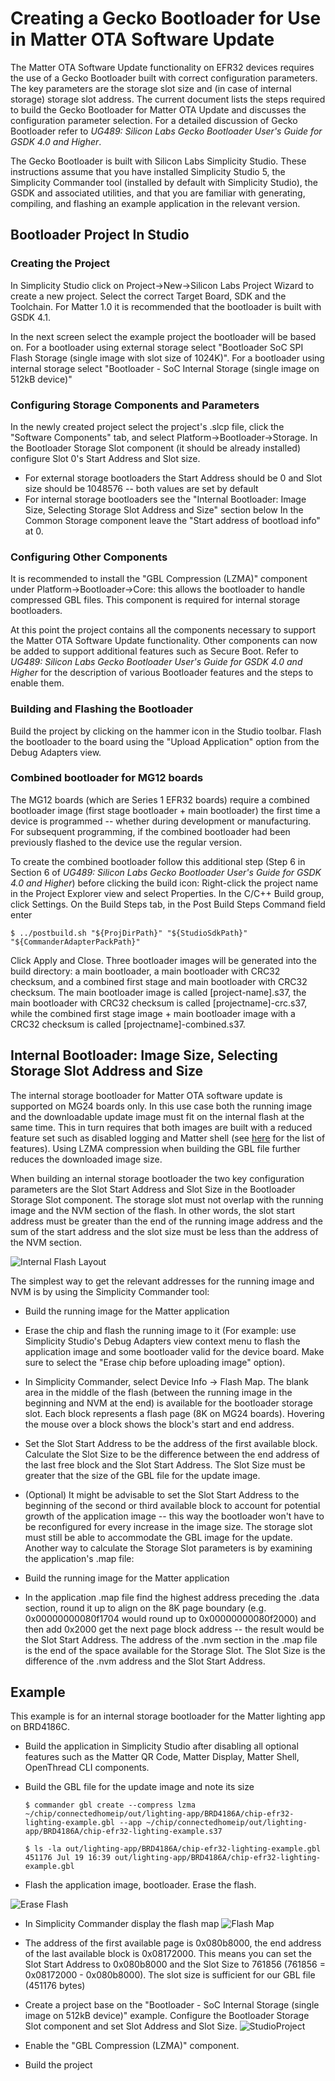 # Creating a Gecko Bootloader for Use in Matter OTA Software Update 


The Matter OTA Software Update functionality on EFR32 devices requires the use
of a Gecko Bootloader built with correct configuration parameters. The key
parameters are the storage slot size and (in case of internal storage) storage
slot address. The current document lists the steps required to build the Gecko
Bootloader for Matter OTA Update and discusses the configuration parameter
selection. For a detailed discussion of Gecko Bootloader refer to _UG489:
Silicon Labs Gecko Bootloader User's Guide for GSDK 4.0 and Higher_.

The Gecko Bootloader is built with Silicon Labs Simplicity Studio. These
instructions assume that you have installed Simplicity Studio 5, the Simplicity
Commander tool (installed by default with Simplicity Studio), the GSDK and
associated utilities, and that you are familiar with generating, compiling, and
flashing an example application in the relevant version.

## Bootloader Project In Studio

### Creating the Project

In Simplicity Studio click on Project->New->Silicon Labs Project Wizard to
create a new project. Select the correct Target Board, SDK and the Toolchain.
For Matter 1.0 it is recommended that the bootloader is built with GSDK 4.1.

In the next screen select the example project the bootloader will be based on.
For a bootloader using external storage select "Bootloader SoC SPI Flash Storage
(single image with slot size of 1024K)". For a bootloader using internal storage
select "Bootloader - SoC Internal Storage (single image on 512kB device)"

### Configuring Storage Components and Parameters

In the newly created project select the project's .slcp file, click the
"Software Components" tab, and select Platform->Bootloader->Storage. In the
Bootloader Storage Slot component (it should be already installed) configure
Slot 0's Start Address and Slot size.

-   For external storage bootloaders the Start Address should be 0 and Slot size
    should be 1048576 -- both values are set by default
-   For internal storage bootloaders see the "Internal Bootloader: Image Size,
    Selecting Storage Slot Address and Size" section below In the Common Storage
    component leave the "Start address of bootload info" at 0.

### Configuring Other Components

It is recommended to install the "GBL Compression (LZMA)" component under
Platform->Bootloader->Core: this allows the bootloader to handle compressed GBL
files. This component is required for internal storage bootloaders.

At this point the project contains all the components necessary to support the
Matter OTA Software Update functionality. Other components can now be added to
support additional features such as Secure Boot. Refer to _UG489: Silicon Labs
Gecko Bootloader User's Guide for GSDK 4.0 and Higher_ for the description of
various Bootloader features and the steps to enable them.

### Building and Flashing the Bootloader

Build the project by clicking on the hammer icon in the Studio toolbar. Flash
the bootloader to the board using the "Upload Application" option from the Debug
Adapters view.

### Combined bootloader for MG12 boards

The MG12 boards (which are Series 1 EFR32 boards) require a combined bootloader
image (first stage bootloader + main bootloader) the first time a device is
programmed -- whether during development or manufacturing. For subsequent
programming, if the combined bootloader had been previously flashed to the
device use the regular version.

To create the combined bootloader follow this additional step (Step 6 in Section
6 of _UG489: Silicon Labs Gecko Bootloader User's Guide for GSDK 4.0 and
Higher_) before clicking the build icon: Right-click the project name in the
Project Explorer view and select Properties. In the C/C++ Build group, click
Settings. On the Build Steps tab, in the Post Build Steps Command field enter

```shell
$ ../postbuild.sh "${ProjDirPath}" "${StudioSdkPath}" "${CommanderAdapterPackPath}"
```

Click Apply and Close. Three bootloader images will be generated into the build
directory: a main bootloader, a main bootloader with CRC32 checksum, and a
combined first stage and main bootloader with CRC32 checksum. The main
bootloader image is called [project-name].s37, the main bootloader with CRC32
checksum is called [projectname]-crc.s37, while the combined first stage image +
main bootloader image with a CRC32 checksum is called
[projectname]-combined.s37.

## Internal Bootloader: Image Size, Selecting Storage Slot Address and Size

The internal storage bootloader for Matter OTA software update is supported on
MG24 boards only. In this use case both the running image and the downloadable
update image must fit on the internal flash at the same time. This in turn
requires that both images are built with a reduced feature set such as disabled
logging and Matter shell (see
[here](./ota-software-update.md#Internal-Storage-Bootloader) for the list of
features). Using LZMA compression when building the GBL file further reduces the
downloaded image size.

When building an internal storage bootloader the two key configuration
parameters are the Slot Start Address and Slot Size in the Bootloader Storage
Slot component. The storage slot must not overlap with the running image and the
NVM section of the flash. In other words, the slot start address must be greater
than the end of the running image address and the sum of the start address and
the slot size must be less than the address of the NVM section.

![Internal Flash Layout](./images/InternalFlashLayout.png)

The simplest way to get the relevant addresses for the running image and NVM is
by using the Simplicity Commander tool:

-   Build the running image for the Matter application
-   Erase the chip and flash the running image to it (For example: use
    Simplicity Studio's Debug Adapters view context menu to flash the
    application image and some bootloader valid for the device board. Make sure
    to select the "Erase chip before uploading image" option).
-   In Simplicity Commander, select Device Info -> Flash Map. The blank area in
    the middle of the flash (between the running image in the beginning and NVM
    at the end) is available for the bootloader storage slot. Each block
    represents a flash page (8K on MG24 boards). Hovering the mouse over a block
    shows the block's start and end address.
-   Set the Slot Start Address to be the address of the first available block.
    Calculate the Slot Size to be the difference between the end address of the
    last free block and the Slot Start Address. The Slot Size must be greater
    that the size of the GBL file for the update image.
-   (Optional) It might be advisable to set the Slot Start Address to the
    beginning of the second or third available block to account for potential
    growth of the application image -- this way the bootloader won't have to be
    reconfigured for every increase in the image size. The storage slot must
    still be able to accommodate the GBL image for the update. Another way to
    calculate the Storage Slot parameters is by examining the application's .map
    file:

-   Build the running image for the Matter application
-   In the application .map file find the highest address preceding the .data
    section, round it up to align on the 8K page boundary (e.g.
    0x00000000080f1704 would round up to 0x00000000080f2000) and then add 0x2000
    get the next page block address -- the result would be the Slot Start
    Address. The address of the .nvm section in the .map file is the end of the
    space available for the Storage Slot. The Slot Size is the difference of the
    .nvm address and the Slot Start Address.

## Example

This example is for an internal storage bootloader for the Matter lighting app
on BRD4186C.

-   Build the application in Simplicity Studio after disabling all optional features such as the Matter QR Code, Matter Display, Matter Shell, OpenThread CLI components.

-   Build the GBL file for the update image and note its size

    ```shell
    $ commander gbl create --compress lzma ~/chip/connectedhomeip/out/lighting-app/BRD4186A/chip-efr32-lighting-example.gbl --app ~/chip/connectedhomeip/out/lighting-app/BRD4186A/chip-efr32-lighting-example.s37
    ```

    ```shell
    $ ls -la out/lighting-app/BRD4186A/chip-efr32-lighting-example.gbl
    451176 Jul 19 16:39 out/lighting-app/BRD4186A/chip-efr32-lighting-example.gbl
    ```

-   Flash the application image, bootloader. Erase the flash.

![Erase Flash](./images/ApplicationUploadEraseFlash.png)

-   In Simplicity Commander display the flash map
    ![Flash Map](./images/CommanderFlashMap.png)

-   The address of the first available page is 0x080b8000, the end address of
    the last available block is 0x08172000. This means you can set the Slot
    Start Address to 0x080b8000 and the Slot Size to 761856 (761856 =
    0x08172000 - 0x080b8000). The slot size is sufficient for our GBL file
    (451176 bytes)
-   Create a project base on the "Bootloader - SoC Internal Storage (single
    image on 512kB device)" example. Configure the Bootloader Storage Slot
    component and set Slot Address and Slot Size.
    ![StudioProject](./images/StudioProject.png)

-   Enable the "GBL Compression (LZMA)" component.
-   Build the project
